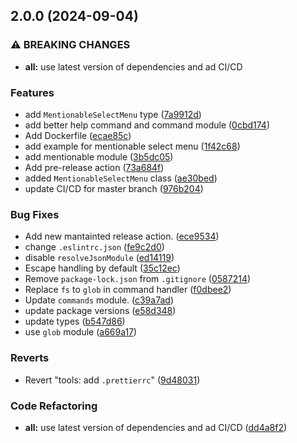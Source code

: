 ## 2.0.0 (2024-09-04)


### ⚠ BREAKING CHANGES

* **all:** use latest version of dependencies and ad CI/CD

### Features

* add `MentionableSelectMenu` type ([7a9912d](https://github.com/Nadim147c/Discord-handler/commit/7a9912d3b8ef02612c534da16b8c2073cb8f5338))
* add better help command and command module ([0cbd174](https://github.com/Nadim147c/Discord-handler/commit/0cbd174b318543987cfe44b222be6c34158e2687))
* Add Dockerfile ([ecae85c](https://github.com/Nadim147c/Discord-handler/commit/ecae85cb50269e737e89e51ffe05a4fa73447b62))
* add example for mentionable select menu ([1f42c68](https://github.com/Nadim147c/Discord-handler/commit/1f42c68d187c6f7045715c91e50bc5fa1f0a3168))
* add mentionable module ([3b5dc05](https://github.com/Nadim147c/Discord-handler/commit/3b5dc05faccb8ccc527a852bc126a3eeae565418))
* Add pre-release action ([73a684f](https://github.com/Nadim147c/Discord-handler/commit/73a684f175069ead1dc1cfde03a6b8aac0aec435))
* added `MentionableSelectMenu` class ([ae30bed](https://github.com/Nadim147c/Discord-handler/commit/ae30bed787cde22f18ddbda793325f9cd4a595ad))
* update CI/CD for master branch ([976b204](https://github.com/Nadim147c/Discord-handler/commit/976b204bdc8b4f4d781579137cb3b3b004e01c68))


### Bug Fixes

* Add new mantainted release action. ([ece9534](https://github.com/Nadim147c/Discord-handler/commit/ece95343d9ed84bb8abf2713b2e16e6629ef630a))
* change `.eslintrc.json` ([fe9c2d0](https://github.com/Nadim147c/Discord-handler/commit/fe9c2d040c75c22fcfc808bc17945478c7d239c7))
* disable `resolveJsonModule` ([ed14119](https://github.com/Nadim147c/Discord-handler/commit/ed1411909ef0dd8b5aacabcc1f8b0a5884f3e707))
* Escape handling by default ([35c12ec](https://github.com/Nadim147c/Discord-handler/commit/35c12ec354a5f11ffe99cfed8af814750f3598c8))
* Remove `package-lock.json` from `.gitignore` ([0587214](https://github.com/Nadim147c/Discord-handler/commit/0587214f58ffd61b5d33a6263fb73d58f84a5cd1))
* Replace `fs` to `glob` in command handler ([f0dbee2](https://github.com/Nadim147c/Discord-handler/commit/f0dbee2b29167a58571ff6bf38205f333ed9a47a))
* Update `commands` module. ([c39a7ad](https://github.com/Nadim147c/Discord-handler/commit/c39a7ad49d27c308f525a12d0f89932761baa387))
* update package versions ([e58d348](https://github.com/Nadim147c/Discord-handler/commit/e58d3486bb9575bd446ff6b6774a235fa102d8e1))
* update types ([b547d86](https://github.com/Nadim147c/Discord-handler/commit/b547d8681686f1cde3355b2fad4a5800ada5d172))
* use `glob` module ([a669a17](https://github.com/Nadim147c/Discord-handler/commit/a669a17b512647e3681651a515c18b0aa2926542))


### Reverts

* Revert "tools: add `.prettierrc`" ([9d48031](https://github.com/Nadim147c/Discord-handler/commit/9d4803186f0a95f00ca931a12710171752c06519))


### Code Refactoring

* **all:** use latest version of dependencies and ad CI/CD ([dd4a8f2](https://github.com/Nadim147c/Discord-handler/commit/dd4a8f2da95275a00dbf52b62a2584834e7de9c4))

